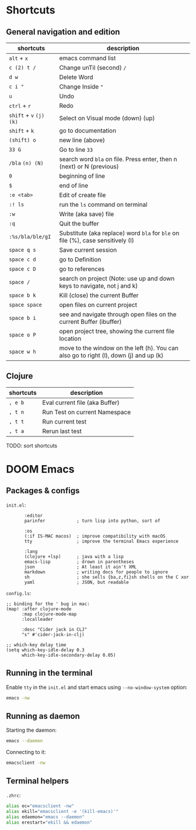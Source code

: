 # Shortcuts

## General navigation and edition 

| shortcuts               | description                                                                           |
|-------------------------|---------------------------------------------------------------------------------------|
| `alt` + `x`             | emacs command list                                                                    |
| `c (2) t /`             | Change unTil (second) `/`                                                             |
| `d w`                   | Delete Word                                                                           |
| `c i "`                 | Change Inside `"`                                                                     |
| `u`                     | Undo                                                                                  |
| `ctrl` + `r`            | Redo                                                                                  |
| `shift` + `v` `(j) (k)` | Select on Visual mode (down) (up)                                                     |
| `shift` + `k`           | go to documentation                                                                   |
| `(shift) o`             | new line (above)                                                                      |
| `33 G`                  | Go to line `33`                                                                       |
| `/bla` `(n) (N)`        | search word `bla` on file. Press enter, then n (next) or N (previous)                 |
| `0`                     | beginning of line                                                                     |
| `$`                     | end of line                                                                           |
| `:e <tab>`              | Edit of create file                                                                   |
| `:! ls`                 | run the `ls` command on terminal                                                      |
| `:w`                    | Write (aka save) file                                                                 |
| `:q`                    | Quit the buffer                                                                       |
| `:%s/bla/ble/gI`        | Substitute (aka replace) word `bla` for `ble` on file (%), case sensitively (I)       |
| `space q s`             | Save current session                                                                  |
| `space c d`             | go to Definition                                                                      |
| `space c D`             | go to references                                                                      |
| `space /`               | search on project (Note: use up and down keys to navigate, not j and k)               |
| `space b k`             | Kill (close) the current Buffer                                                       |
| `space space`           | open files on current project                                                         |
| `space b i`             | see and navigate through open files on the current Buffer (ibuffer)                   |
| `space o P`             | open project tree, showing the current file location                                  |
| `space w h`             | move to the window on the left (h). You can also go to right (l), down (j) and up (k) |

## Clojure

| shortcuts | description                    |
|-----------|--------------------------------|
| `, e b`   | Eval current file (aka Buffer) |
| `, t n`   | Run Test on current Namespace  |
| `, t t`   | Run current test               |
| `, t a`   | Rerun last test                |

TODO: sort shortcuts 

# DOOM Emacs

## Packages & configs

`init.el`:

``` emacs-lisp
       :editor
       parinfer            ; turn lisp into python, sort of

       :os
       (:if IS-MAC macos)  ; improve compatibility with macOS
       tty                 ; improve the terminal Emacs experience

       :lang
       (clojure +lsp)      ; java with a lisp
       emacs-lisp          ; drown in parentheses
       json                ; At least it ain't XML
       markdown            ; writing docs for people to ignore
       sh                  ; she sells {ba,z,fi}sh shells on the C xor
       yaml                ; JSON, but readable
```

`config.ls`:


```emacs-lisp
;; binding for the ' bug in mac:
(map! :after clojure-mode
      :map clojure-mode-map
      :localleader

      :desc "Cider jack in CLJ"
      "s" #'cider-jack-in-clj)

;; which-key delay time
(setq which-key-idle-delay 0.3
      which-key-idle-secondary-delay 0.05)
```

## Running in the terminal

Enable `tty` in the `init.el` and start emacs using `--no-window-system` option:

```sh
emacs -nw
```

## Running as daemon

Starting the daemon:

```sh
emacs --daemon
```

Connecting to it:

```sh
emacsclient -nw
```

## Terminal helpers

`.zhrc`:

``` sh
alias ec="emacsclient -nw"
alias ekill="emacsclient -e '(kill-emacs)'"
alias edaemon="emacs --daemon"
alias erestart="ekill && edaemon"
```
